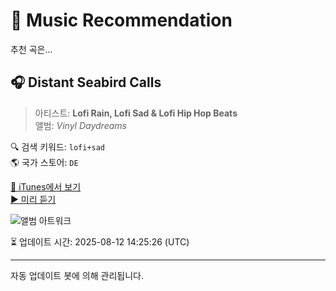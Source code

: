 
# 🎵 Music Recommendation

추천 곡은...

## 🎧 Distant Seabird Calls  
> 아티스트: **Lofi Rain, Lofi Sad & Lofi Hip Hop Beats**  
> 앨범: _Vinyl Daydreams_  

🔍 검색 키워드: `lofi+sad`  
🌎 국가 스토어: `DE`

[🔗 iTunes에서 보기](https://music.apple.com/de/album/distant-seabird-calls/1795332215?i=1795332413&uo=4)  
[▶️ 미리 듣기](https://audio-ssl.itunes.apple.com/itunes-assets/AudioPreview221/v4/27/88/d7/2788d7de-2240-a791-676a-339353b41dd5/mzaf_16239072251786559159.plus.aac.p.m4a)

![앨범 아트워크](https://is1-ssl.mzstatic.com/image/thumb/Music221/v4/4a/52/bf/4a52bfb5-92db-84c5-e230-5886f365f690/cover_10333082.jpg/100x100bb.jpg)

⏳ 업데이트 시간: 2025-08-12 14:25:26 (UTC)

---
자동 업데이트 봇에 의해 관리됩니다.
